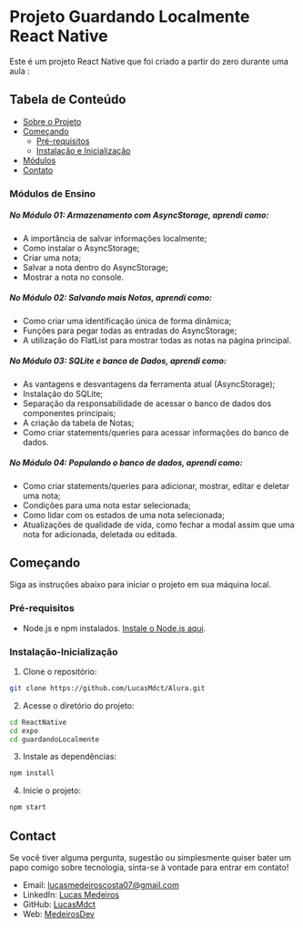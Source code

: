 # Projeto Guardando Localmente React Native

Este é um projeto React Native que foi criado a partir do zero durante uma aula :

## Tabela de Conteúdo
- [Sobre o Projeto](#sobre-o-projeto)
- [Começando](#começando)
  - [Pré-requisitos](#pré-requisitos)
  - [Instalação e Inicialização](#instalação-inicialização)
- [Módulos](#módulos)
- [Contato](#contato)

### Módulos de Ensino

<h5>No Módulo 01: Armazenamento com AsyncStorage, aprendi como:</h5>

- A importância de salvar informações localmente;
- Como instalar o AsyncStorage;
- Criar uma nota;
- Salvar a nota dentro do AsyncStorage;
- Mostrar a nota no console.


<h5>No Módulo 02: Salvando mais Notas, aprendi como:</h5>

- Como criar uma identificação única de forma dinâmica;
- Funções para pegar todas as entradas do AsyncStorage;
- A utilização do FlatList para mostrar todas as notas na página principal.

<h5>No Módulo 03: SQLite e banco de Dados, aprendi como:</h5>

- As vantagens e desvantagens da ferramenta atual (AsyncStorage);
- Instalação do SQLite;
- Separação da responsabilidade de acessar o banco de dados dos componentes principais;
- A criação da tabela de Notas;
- Como criar statements/queries para acessar informações do banco de dados.
 
 <h5>No Módulo 04: Populando o banco de dados, aprendi como:</h5>

- Como criar statements/queries para adicionar, mostrar, editar e deletar uma nota;
- Condições para uma nota estar selecionada;
- Como lidar com os estados de uma nota selecionada;
- Atualizações de qualidade de vida, como fechar a modal assim que uma nota for adicionada, deletada ou editada.

## Começando

Siga as instruções abaixo para iniciar o projeto em sua máquina local.

### Pré-requisitos

- Node.js e npm instalados. [Instale o Node.js aqui](https://nodejs.org/).

### Instalação-Inicialização

1. Clone o repositório:

```bash
git clone https://github.com/LucasMdct/Alura.git
```
2. Acesse o diretório do projeto:

```bash
cd ReactNative
cd expo
cd guardandoLocalmente
```

3. Instale as dependências:

```bash
npm install
```

4. Inicie o projeto:

```bash
npm start
```


## Contact

Se você tiver alguma pergunta, sugestão ou simplesmente quiser bater um papo comigo sobre tecnologia, sinta-se à vontade para entrar em contato!

- Email: lucasmedeiroscosta07@gmail.com
- LinkedIn: [Lucas Medeiros](https://www.linkedin.com/in/medeirosdev)
- GitHub: [LucasMdct](https://github.com/lucasmdct)
- Web: [MedeirosDev](https://medeirosdev.cloud)

